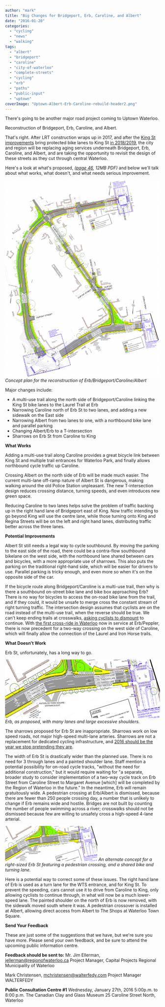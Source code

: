 ```yaml
---
author: "mark"
title: "Big Changes for Bridgeport, Erb, Caroline, and Albert"
date: "2016-01-20"
categories: 
  - "cycling"
  - "news"
  - "walking"
tags: 
  - "albert"
  - "bridgeport"
  - "caroline"
  - "city-of-waterloo"
  - "complete-streets"
  - "cycling"
  - "erb"
  - "paths"
  - "public-input"
  - "uptown"
coverImage: "Uptown-Albert-Erb-Caroline-rebuild-header2.png"
---
```


There's going to be another major road project coming to Uptown Waterloo.

Reconstruction of Bridgeport, Erb, Caroline, and Albert.

That's right. After LRT construction wraps up in 2017, and after the [King St improvements](/blog/2015/05/07/news-release-community-members-applaud-uptown-bike-lane-proposal/) bring protected bike lanes to King St [in 2018/2019](https://www.waterloo.ca/en/contentresources/resources/living/King_streetscape_staff_report_may_2015.pdf), the city and region will be replacing aging services underneath Bridgeport, Erb, Caroline, and Albert, and are taking the opportunity to revisit the design of these streets as they cut through central Waterloo.

Here's a look at what's proposed, _([page 46](https://www.regionofwaterloo.ca/en/regionalGovernment/resources/PW/PA2015-1208.pdf), 12MB PDF)_ and below we'll talk about what works, what doesn't, and what needs serious improvement.

[![](/images/Uptown-Albert-Erb-Caroline-rebuild-807x1024.png "Concept plan for the reconstruction of Erb/Bridgeport/Caroline/Albert")](/images/Uptown-Albert-Erb-Caroline-rebuild.png)
*Concept plan for the reconstruction of Erb/Bridgeport/Caroline/Albert*

Major changes include:

- A multi-use trail along the north side of Bridgeport/Caroline linking the King St bike lanes to the Laurel Trail at Erb
- Narrowing Caroline north of Erb St to two lanes, and adding a new sidewalk on the East side
- Narrowing Albert from two lanes to one, with a northbound bike lane and parallel parking
- Changing Albert/Erb to a T-intersection
- Sharrows on Erb St from Caroline to King

**What Works**

Adding a multi-use trail along Caroline provides a great bicycle link between King St and multiple trail entrances for Waterloo Park, and finally allows northbound cycle traffic up Caroline.

Crossing Albert on the north side of Erb will be made much easier. The current multi-lane off-ramp nature of Albert St is dangerous, making walking around the old Police Station unpleasant. The new T-intersection design reduces crossing distance, turning speeds, and even introduces new green space.

Reducing Caroline to two lanes helps solve the problem of traffic backing up in the right hand lane of Bridgeport east of King. Now traffic intending to go beyond King will use the centre lane, while those turning onto King and Regina Streets will be on the left and right hand lanes, distributing traffic better across the three lanes.

**Potential Improvements**

Albert St still needs a legal way to cycle southbound. By moving the parking to the east side of the road, there could be a contra-flow southbound bikelane on the west side, with the northbound lane shared between cars and bicycles, with a more appropriate use of sharrows. This also puts the parking on the traditional right-hand side, which will be easier for drivers to use. Parallel parking is tricky enough, and even more so when it's on the opposite side of the car.

If the bicycle route along Bridgeport/Caroline is a multi-use trail, then why is there a southbound on-street bike lane and bike box approaching Erb? There is no way for bicycles to access the on-road bike lane from the trail, and if they could, it would be unsafe to merge cross the constant stream of right turning traffic. The intersection design assumes that cyclists are on the road instead of the multi-use trail, when the reverse should be true. We can't keep ending trails at crosswalks, [asking cyclists to dismount](/blog/2015/11/16/signs-signs-everywhere-a-sign/) to continue. With [the first cross-ride in Waterloo](https://www.waterloo.ca/en/living/bicyclecross-rides.asp) now in service at Erb/Peppler, there is now precedent for a two-way crossing on the west side of Caroline, which will finally allow the connection of the Laurel and Iron Horse trails.

**What Doesn't Work**

Erb St, unfortunately, has a long way to go.

[![](/images/Uptown-Erb.png "Erb, as proposed, with many lanes and large excessive shoulders.")](/images/Uptown-Erb.png)
*Erb, as proposed, with many lanes and large excessive shoulders.*

The sharrows proposed for Erb St are inappropriate. Sharrows work on low speed roads, not major high-speed multi-lane arteries. Sharrows are not a replacement for dedicated cycling infrastructure, and [2016 should be the year we stop pretending they are](https://nextcity.org/daily/entry/2016-new-years-transportation-resolutions).

The width of Erb St is drastically wider than the planned use. There is no need for 3 through lanes and a painted shoulder lane. Staff mention a potential possibility for on-road cycle tracks, "without the need for additional construction," but it would require waiting for "a separate, broader study to consider implementation of a two-way cycle track on Erb Street from Caroline Street to Margaret Avenue \[which\] will be completed by the Region of Waterloo in the future." In the meantime, Erb will remain gratuitously wide. A pedestrian crossing at Erb/Albert is dismissed, because there are fewer than 250 people crossing day, a number that is unlikely to change if Erb remains wide and hostile. Bridges are not built by counting the number of people swimming across a river; crosswalks should not be dismissed because few are willing to unsafely cross a high-speed 4-lane arterial.

[![](/images/Uptown-Erb-alternate2-300x114.png "An alternate concept for a right-sized Erb St featuring a shared bike and turning lane.")](/images/Uptown-Erb-alternate2.png)
*An alternate concept for a right-sized Erb St featuring a pedestrian crossing, and a shared bike and turning lane.*

Here is a potential way to correct some of these issues. The right hand lane of Erb is used as a turn lane for the WTS entrance, and for King St. To prevent the speeding, cars cannot use it to drive from Caroline to King, only allowing cyclists to continue through, in what will now be a much lower-speed lane. The painted shoulder on the north of Erb is now removed, with the sidewalk moved south where it was. A pedestrian crossover is installed at Albert, allowing direct access from Albert to The Shops at Waterloo Town Square.

**Send Your Feedback**

These are just some of the suggestions that we have, but we're sure you have more. Please send your own feedback, and be sure to attend the upcoming public information centre.

**Feedback should be sent to:** Mr. Jim Ellerman, [jellerman@regionofwaterloo.ca](mailto:jellerman@regionofwaterloo.ca) Project Manager, Capital Projects Regional Municipality of Waterloo

Mark Christensen, [mchristensen@walterfedy.com](mailto:mchristensen@walterfedy.com) Project Manager WALTERFEDY

**Public Consultation Centre #1** Wednesday, January 27th, 2016 5:00p.m. to 8:00 p.m. The Canadian Clay and Glass Museum 25 Caroline Street North, Waterloo
